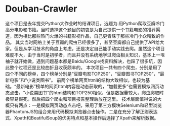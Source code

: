 # Douban-Crawler

这个项目是去年提交Python大作业时的结课项目。选题为:用Python爬取豆瓣冷门高分电影和书籍。当时选择这个题目的初衷是为自己提供一个书籍电影的推荐渠道，因为相比那些热门火爆的书籍影视作品，自己更青睐于那些冷门小众精致的作品。
其实当时网络上关于豆瓣的爬虫已经很多了，甚至豆瓣都自己提供了API给大家。但是从学习技术的角度上考虑，还是决定自己能手动实践去爬。虽然这个项目难度不大，由于当时是初学者，而且并没有系统地学过爬虫相关知识，基本上一甩袖子就开始做，遇到问题基本都是Baidu/Google找资料解决，也踩了很多坑，因此整个过程还是比较曲折且收获颇丰的。
本次项目一共有四个爬虫，分别是用了四个不同的榜单，四个榜单分别是“豆瓣电影TOP250”，“豆瓣图书TOP250”，“最新电影”和“小说类图书”。
前两个榜单网页html的结构大致相似，也较为基础。“最新电影”榜单的网页html内容是动态获取的，“加载更多”也需要模拟网页动态点击。“小说类图书”的html结构和TOP250相似，但是数据量较大，爬虫爬取时极容易假死。然后把四个爬虫和项目报告整理后放在这里。
技术层面值得说的大概只有两点：一是模拟网页动态点击吧，采用了第三方模块Selenium和轻型浏览器PhantomJS的组合来用代码模拟浏览器点击操作。二是在充分了解正则表达式、Xpath和BeatifulSoup的优劣特点和基本操作后选择了Xpath来解析数据。

